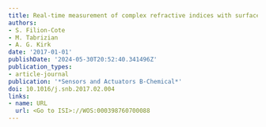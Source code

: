 ```yaml
---
title: Real-time measurement of complex refractive indices with surface plasmon resonance
authors:
- S. Filion-Cote
- M. Tabrizian
- A. G. Kirk
date: '2017-01-01'
publishDate: '2024-05-30T20:52:40.341496Z'
publication_types:
- article-journal
publication: '*Sensors and Actuators B-Chemical*'
doi: 10.1016/j.snb.2017.02.004
links:
- name: URL
  url: <Go to ISI>://WOS:000398760700088
---
```

